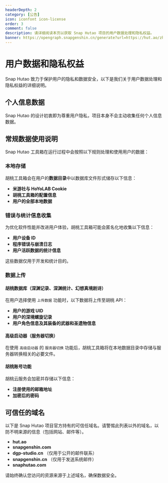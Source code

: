 ```yaml
---
headerDepth: 2
category: [公告]
icon: iconfont icon-license
order: 3
comment: false
description: 请详细阅读本页以获取 Snap Hutao 项目的用户数据处理和隐私权益。
banner: https://opengraph.snapgenshin.cn/generate?url=https://hut.ao/zh/statements/privacy-notice.html
---
```


# 用户数据和隐私权益

Snap Hutao 致力于保护用户的隐私和数据安全，以下是我们关于用户数据处理和隐私权益的详细说明。

## 个人信息数据

Snap Hutao 的设计初衷即为尊重用户隐私，项目本身不会主动收集任何个人信息数据。

## 常规数据使用说明

Snap Hutao 工具箱在运行过程中会按照以下规则处理和使用用户的数据：

### 本地存储

胡桃工具箱会在用户的**数据目录**中以数据库文件形式储存以下信息：

- **米游社与 HoYoLAB Cookie**
- **胡桃工具箱的配置信息**
- **用户的全部本地数据**

### 错误与统计信息收集

为优化软件性能并改进用户体验，胡桃工具箱可能会匿名化地收集以下信息：

- **用户设备 ID**
- **程序错误与崩溃日志**
- **用户活跃数据的统计信息**

这些数据仅用于开发和统计目的。

### 数据上传

#### 胡桃数据库（深渊记录、深渊统计、幻想真境剧诗）

在用户选择使用 `上传数据` 功能时，以下数据将上传至胡桃 API：

- **用户的游戏 UID**
- **用户的深境螺旋记录**
- **用户角色信息及其装备的武器和圣遗物信息**

#### 高级启动器（服务器切换）

在使用 `高级启动器` 的 `服务器切换` 功能后，胡桃工具箱将在本地数据目录中存储与服务器转换相关的必要文件。

#### 胡桃账号功能

胡桃云服务会加密并存储以下信息：

- **注册使用的邮箱地址**
- **加密后的密码**

## 可信任的域名

以下是 Snap Hutao 项目官方持有的可信任域名。请警惕此列表以外的域名，以防不明来源的信息（包括网站、邮件等）。

- **hut.ao**
- **snapgenshin.com**
- **dgp-studio.cn** （仅用于公开的邮件联系）
- **snapgenshin.cn** （仅用于发送系统邮件）
- **snaphutao.com**

请始终确认您访问的资源来源于上述域名，确保数据安全。
